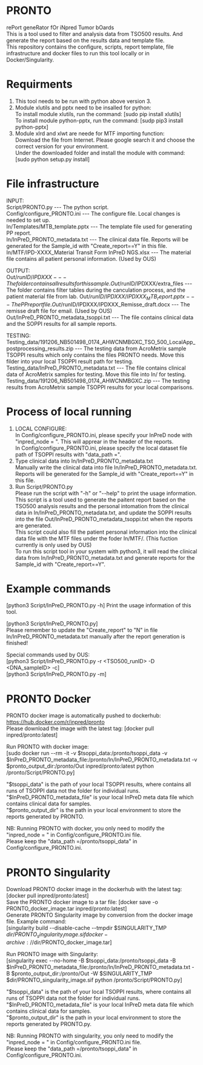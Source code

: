 # PRONTO
rePort geneRator fOr iNpred Tumor bOards    
This is a tool used to filter and analysis data from TSO500 results. And generate the report based on the results data and template file.        
This repository contains the configure, scripts, report template, file infrastructure and docker files to run this tool locally or in Docker/Singularity.

# Requirments
1. This tool needs to be run with python above version 3.
2. Module xlutils and pptx need to be insalled for python:                                                                                                       
To install module xlutils, run the command: [sudo pip install xlutils]                                                                      
To install module python-pptx, run the command: [sudp pip3 install python-pptx]                         
3. Module xlrd and xlwt are neede for MTF importing function:                          
Download the file from Internet. Please google search it and choose the correct version for your environment.                   
Under the downloaded folder and install the module with command: [sudo python setup.py install]

# File infrastructure
INPUT:                                      
Script/PRONTO.py                                    ---  The python script.                                                  
Config/configure_PRONTO.ini                         ---  The configure file. Local changes is needed to set up.                                        
In/Templates/MTB_template.pptx                      ---  The template file used for generating PP report.                                                      
In/InPreD_PRONTO_metadata.txt                       ---  The clinical data file. Reports will be generated for the Sample_id with "Create_report==Y" in this file. 
In/MTF/IPD-XXXX_Material Transit Form InPreD NGS.xlsx	---  The material file contains all patient personal information. (Used by OUS)                            
                            
OUTPUT:                  
Out/$runID/IPDXXX					                          --- The folder contains all results for this sample.                       
Out/$runID/IPDXXX/extra_files				                --- The folder contains filter tables during the canculation process, and the patient material file from lab.
Out/$runID/IPDXXX/IPDXXX_MTB_report.pptx		        --- The PP report file.                       
Out/$runID/IPDXXX/IPDXXX_Remisse_draft.docx		      --- The remisse draft file for email. (Used by OUS)                         
Out/InPreD_PRONTO_metadata_tsoppi.txt			          --- The file contains clinical data and the SOPPI results for all sample reports.              
             
TESTING:                                                            
Testing_data/191206_NB501498_0174_AHWCNMBGXC_TSO_500_LocalApp_postprocessing_results.zip --- The testing data from AcroMetrix sample TSOPPI results which only contains the files PRONTO needs. Move this filder into your local TSOPPI result path for testing.                                                      
Testing_data/InPreD_PRONTO_metadata.txt                                                  --- The file contains clinical data of AcroMetrix samples for testing. Move this file into In/ for testing.                                                      
Testing_data/191206_NB501498_0174_AHWCNMBGXC.zip                                         --- The testing results from AcroMetrix sample TSOPPI results for your local comparisons.                                                                   

# Process of local running
1. LOCAL CONFIGURE:                       
In Config/configure_PRONTO.ini, please specify your InPreD node with "inpred_node = ". This will apprear in the header of the reports.               
In Config/configure_PRONTO.ini, please specify the local dataset file path of TSOPPI results with "data_path =".                         
2. Type clinical data into In/InPreD_PRONTO_metadata.txt                       
Manually write the clinical data into file In/InPreD_PRONTO_metadata.txt. Reports will be generated for the Sample_id with "Create_report==Y" in this file.     
3. Run Script/PRONTO.py                                                          
Please run the script with "-h" or "--help" to print the usage information.                                                                                                       
This script is a tool used to generate the paitent report based on the TSO500 analysis results and the personal intomation from the clinical data in In/InPreD_PRONTO_metadata.txt, and update the SOPPI results into the file Out/InPreD_PRONTO_metadata_tsoppi.txt when the reports are generated.          
This script could also fill the patient personal information into the clinical data file with the MTF files under the foder In/MTF/. (This fuction currently is only used by OUS)                                                                
To run this script tool in your system with python3, it will read the clinical data from In/InPreD_PRONTO_metadata.txt and generate reports for the Sample_id with "Create_report==Y".                             

# Example commands
[python3 Script/InPreD_PRONTO.py -h]
Print the usage information of this tool.             

[python3 Script/InPreD_PRONTO.py]                                           
Please remember to update the "Create_report" to "N" in file In/InPreD_PRONTO_metadata.txt manually after the report generation is finished!             

Special commands used by OUS:                                                
[python3 Script/InPreD_PRONTO.py -r <TSO500_runID> -D <DNA_sampleID> -c]                                                 
[python3 Script/InPreD_PRONTO.py -m]

# PRONTO Docker
PRONTO docker image is automatically pushed to dockerhub: https://hub.docker.com/r/inpred/pronto        
Please download the image with the latest tag: [docker pull inpred/pronto:latest]                 

Run PRONTO with docker image:                                                                        
[sudo docker run --rm -it -v $tsoppi_data:/pronto/tsoppi_data -v $InPreD_PRONTO_metadata_file:/pronto/In/InPreD_PRONTO_metadata.txt -v $pronto_output_dir:/pronto/Out inpred/pronto:latest python /pronto/Script/PRONTO.py]       
             
"$tsoppi_data" is the path of your local TSOPPI results, where contains all runs of TSOPPI data not the folder for individual runs.            
"$InPreD_PRONTO_metadata_file" is your local InPreD meta data file which contains clinical data for samples.                                      
"$pronto_output_dir" is the path in your local environment to store the reports generated by PRONTO.

NB: Running PRONTO with docker, you only need to modify the "inpred_node = " in Config/configure_PRONTO.ini file.            
Please keep the "data_path =/pronto/tsoppi_data" in Config/configure_PRONTO.ini.

# PRONTO Singularity
Download PRONTO docker image in the dockerhub with the latest tag: [docker pull inpred/pronto:latest]                                                         
Save the PRONTO docker image to a tar file: [docker save -o PRONTO_docker_image.tar inpred/pronto:latest]                                             
Generate PRONTO Singularity image by conversion from the docker image file. Example command:                                                   
[singularity build --disable-cache --tmpdir $SINGULARITY_TMP $dir/PRONTO_singularity_image.sif docker-archive://$dir/PRONTO_docker_image.tar]     

Run PRONTO image with Singularity:                                                                       
[singularity exec --no-home -B $tsoppi_data:/pronto/tsoppi_data -B $InPreD_PRONTO_metadata_file:/pronto/In/InPreD_PRONTO_metadata.txt -B $pronto_output_dir:/pronto/Out -W $SINGULARITY_TMP $dir/PRONTO_singularity_image.sif python /pronto/Script/PRONTO.py]                           

"$tsoppi_data" is the path of your local TSOPPI results, where contains all runs of TSOPPI data not the folder for individual runs.            
"$InPreD_PRONTO_metadata_file" is your local InPreD meta data file which contains clinical data for samples.                                      
"$pronto_output_dir" is the path in your local environment to store the reports generated by PRONTO.py.

NB: Running PRONTO with singularity, you only need to modify the "inpred_node = " in Config/configure_PRONTO.ini file.            
Please keep the "data_path =/pronto/tsoppi_data" in Config/configure_PRONTO.ini.
